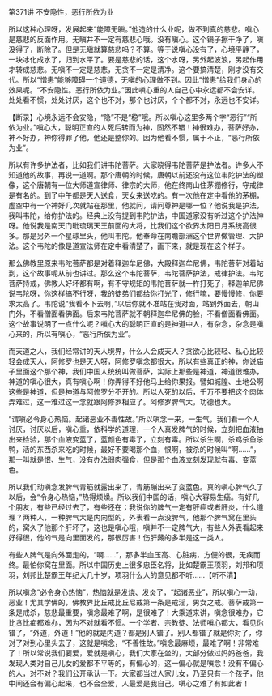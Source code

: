 第371讲 不安隐性，恶行所依为业

所以这种心理呀，发展起来“能障无瞋。”他造的什么业呢，做不到真的慈悲。嗔心是慈悲的反面作用。无瞋并不一定有慈悲心哦。没有瞋心。这个镜子擦干净了，嗔没得了，断除了。但是无瞋就算慈悲吗？不算。等于说嗔心没有了，心境平静了，一块冰化成水了，归到水平了。要是慈悲的话，这个水呀，另外起波浪，另起作用才转成慈悲。无嗔不一定是慈悲，无贪不一定是清净。这个要搞清楚，刚才没有交代。所以“憎恚”能够障碍一个道德，无嗔的心理做不到。因此“憎恚”给我们身心的效果呢。“不安隐性。恶行所依为业。”因此嗔心重的人自己心中永远都不会安详。处处看不惯，处处讨厌，这个也不对，那个也讨厌，个个都不对，永远也不安详。

【断录】心境永远不会安隐，“隐”不是“稳”哦。所以嗔心这里多两个字“恶行”“所依为业。”嗔心大，聪明正直的人死后转而为神，固然不错！神很难办，菩萨好办，神不好办，神你得罪了他，他还是整你的。因为他看不惯，属于不正，“恶行所依为业”。

所以有许多护法者，比如我们讲韦陀菩萨。大家晓得韦陀菩萨是护法者。许多人不知道他的故事，再说一道啊。那个唐朝的时候，唐朝以前还没有这位韦陀护法的塑像，这个唐朝有一位大师道宣律师、律宗的大师，他在终南山住茅棚修行，守戒律是有名的。到了中午都是天人送食，天女来送吃的。有一次他在定中看他的茅棚，虚空中有一个神好几次就站在那里，他就问，请问尊神是哪一位？他说我是护法，我叫韦陀，给你护法的。经典上没有提到韦陀护法，中国道家没有听过这个护法神呀。他说我是南天门毗琉璃天王前面的大将，比我们这个欲界太阳日月系统高很多。那是另外一个星球里头，他叫韦陀。他奉命在南瞻部洲这个世界做管理、大护法。这个韦陀的像是道宣法师在定中看清楚了，画下来，就是现在这个样子。

那么佛教里原来韦陀菩萨都是对着释迦牟尼佛，大殿释迦牟尼佛，韦陀菩萨对着站到，这个故事呢从前也讲过。那么这个韦陀菩萨，韦陀菩萨护法，戒律护法。韦陀菩萨持戒，佛教人好坏都有啊，有不守规矩的韦陀菩萨就一杵打死了，释迦牟尼佛说韦陀呀，你这样搞不行呀，我的徒弟们都给你打光了，修行嘛，要慢慢修，你要求太高了。韦陀说“我看不下去啊，”以后你就不准站在我对面，站到外面去，朝山门外，不看僧面看佛面。后来韦陀菩萨就不朝释迦牟尼佛的脸，不看僧面看佛面。这个故事说明了一点什么呢？嗔心大的聪明正直的是神道中人，有杂念，杂念是嗔心来的，所以有嗔心，“恶行所依为业”。

而天道之人，我们经常讲的天人境界，什么人会成天人？贪欲心比较轻、私心比较轻会成天人，阿修罗也是天人呀，阿修罗嗔念都很大，所以有些真正的神，你说庙子里面这个那个神，我们中国人统统叫做菩萨，实际上那些是神道，神道很难办，神道的嗔心很大，真有嗔心啊！你弄得不好他马上给你果报。譬如城隍、土地公啊这些是神道，但是神道与阿修罗分不开的。所以人死的以后，千万不要把这个肉体弄难过，这一难过这一念就跟阿修罗相应了。阿修罗脾气大，功德也大。

“谓嗔必令身心热恼。起诸恶业不善性故。”所以嗔念一来，一生气，我们看一个人讨厌，讨厌以后，嗔心重，依科学的道理，一个人真发脾气的时候，立刻把血液抽出来检验，那个血液变蓝了，蓝颜色有毒了，立刻有毒。所以杀生啊，杀鸡杀鱼杀鸭，活的东西杀来吃的时候，最好不要喝那个血，恨啊，被杀的时候叫“啊……”，那一叫就是恨、生气，没有办法弱肉强食，但是那个血液立刻发现就有毒、变蓝色。

所以我们动嗔念发脾气青筋就露出来了，青筋蹦出来了变蓝色。真的嗔心脾气久了以后，会“令身心热恼，”热得烦燥。所以我们中国的话，嗔心大容易生癌。有好几个朋友，有些已经过去了，有些还在；我说你的脾气一定有肝癌或者肝炎，什么道理？两种人，一种脾气大是内向型的，外表看一点没脾气，他那个脾气窝在里头的，窝久了他那个肝坏了，这也是嗔心哦，嗔并不一定脾气大，有些人外表看起来好得很，他的气是向里面发的，那很厉害！伤肝藏的多半是这一类人。

有些人脾气是向外面走的，“啊……”，那多半血压高、心脏病，方便的很，无疾而终。最怕你窝在里面。所以中国历史上很多忠臣名将，比如楚霸王项羽，刘邦和项羽，刘邦比楚霸王年纪大几十岁，项羽什么人的意见都不听……【听不清】

所以嗔念“必令身心热恼”，热恼就是发烧、发炎了，“起诸恶业”，所以嗔心一动，恶业！尤其学佛的，佛教界比丘戒比丘尼戒第一条是戒淫，男女之戒。菩萨戒第一条是戒杀，慈悲最重要，嗔念最难了啊，是很难了！大乘道来讲，嗔念很难办，它比贪比痴都难办，因为不对就看不惯。一个学者、宗教徒、法师嗔心都大，看见你错了，“外道，外道！”他的就是内道？都是别人错了。别人都错了就是你对了，你对了对到心里头去了，这就是嗔念，“不善性故。”嗔念最麻烦，最难了啊！非常难了！所以常说我们要爱，爱就是嗔心，我们大家在坐的，大部分做过妈妈爸爸，我发现人类对自己儿女的爱都不平等的，有偏心的，这一偏心就是嗔念！没有不偏心的人，对不对？我们公开承认一下。大家都当过人家儿女，乃至只有一个孩子，他中间还会有偏心起来，也不会全爱，人最爱是我自己。嗔心之难了有如此者！


